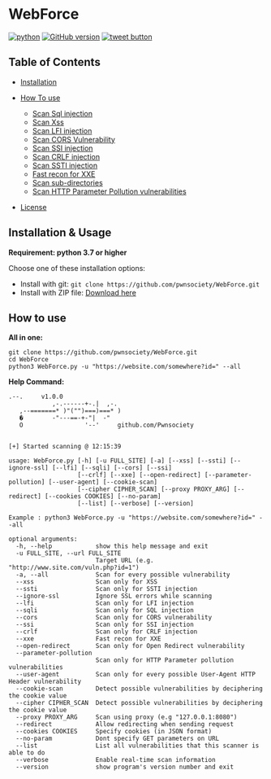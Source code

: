 # WebForce


[![python](https://img.shields.io/badge/python-3-blue.svg)](https://www.python.org/downloads/)
[![GitHub version](https://d25lcipzij17d.cloudfront.net/badge.svg?id=gh&type=6&v=1.0&x2=0)](https://github.com/pwnsociety)
<a href="https://twitter.com/pwnsociety" target="_blank">
  <img src="http://jpillora.com/github-twitter-button/img/tweet.png" alt="tweet button" ></img>
</a>


Table of Contents
------------
* [Installation](#Installation--Usage)
* [How To use](#How-to-use)
  * [Scan Sql injection](#Scan-Sql-injection)
  * [Scan Xss](#Scan-Xss)
  * [Scan LFI injection](#Scan-LFI-injection)
  * [Scan CORS Vulnerability](#Scan-CORS-Vulnerability)
  * [Scan SSI injection](#Scan-SSI-injection)
  * [Scan CRLF injection](#Scan-CRLF-injection)
  * [Scan SSTI injection](#Scan-SSTI-injection)
  * [Fast recon for XXE](#Fast-recon-for-XXE)
  * [Scan sub-directories](#Scan-sub-directories)
  * [Scan HTTP Parameter Pollution vulnerabilities](#Proxies)

* [License](#License)


Installation & Usage
------------

**Requirement: python 3.7 or higher**

Choose one of these installation options:

- Install with git: `git clone https://github.com/pwnsociety/WebForce.git`
- Install with ZIP file: [Download here](https://github.com/pwnsociety/WebForce/archive/refs/heads/main.zip)

How to use
---------------

**All in one:**
```
git clone https://github.com/pwnsociety/WebForce.git
cd WebForce
python3 WebForce.py -u "https://website.com/somewhere?id=" --all
```

**Help Command:**
```
.--.     v1.0.0   
            ,-.------+-.|  ,-.     
   ,--=======* )"("")===)===* )    
   �        -"---==-+-"|  -"     
   O                 '--'     github.com/Pwnsociety 


[+] Started scanning @ 12:15:39

usage: WebForce.py [-h] [-u FULL_SITE] [-a] [--xss] [--ssti] [--ignore-ssl] [--lfi] [--sqli] [--cors] [--ssi]
                   [--crlf] [--xxe] [--open-redirect] [--parameter-pollution] [--user-agent] [--cookie-scan]
                   [--cipher CIPHER_SCAN] [--proxy PROXY_ARG] [--redirect] [--cookies COOKIES] [--no-param]
                   [--list] [--verbose] [--version]

Example : python3 WebForce.py -u "https://website.com/somewhere?id=" --all

optional arguments:
  -h, --help            show this help message and exit
  -u FULL_SITE, --url FULL_SITE
                        Target URL (e.g. "http://www.site.com/vuln.php?id=1")
  -a, --all             Scan for every possible vulnerability
  --xss                 Scan only for XSS
  --ssti                Scan only for SSTI injection
  --ignore-ssl          Ignore SSL errors while scanning
  --lfi                 Scan only for LFI injection
  --sqli                Scan only for SQL injection
  --cors                Scan only for CORS vulnerability
  --ssi                 Scan only for SSI injection
  --crlf                Scan only for CRLF injection
  --xxe                 Fast recon for XXE
  --open-redirect       Scan only for Open Redirect vulnerability
  --parameter-pollution
                        Scan only for HTTP Parameter pollution vulnerabilities
  --user-agent          Scan only for every possible User-Agent HTTP Header vulnerability
  --cookie-scan         Detect possible vulnerabilities by deciphering the cookie value
  --cipher CIPHER_SCAN  Detect possible vulnerabilities by deciphering the cookie value
  --proxy PROXY_ARG     Scan using proxy (e.g "127.0.0.1:8080")
  --redirect            Allow redirecting when sending request
  --cookies COOKIES     Specify cookies (in JSON format)
  --no-param            Dont specify GET parameters on URL
  --list                List all vulnerabilities that this scanner is able to do
  --verbose             Enable real-time scan information
  --version             show program's version number and exit
  ```

